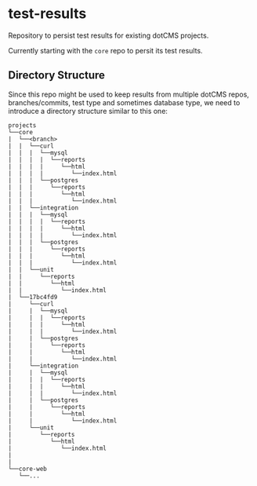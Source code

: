 # test-results
Repository to persist test results for existing dotCMS projects.

Currently starting with the `core` repo to persit its test results.

## Directory Structure
Since this repo might be used to keep results from multiple dotCMS repos, branches/commits, test type and sometimes database type, we need to introduce a directory structure similar to this one:
```
projects
└──core
|  └──<branch>
|  |  └──curl
|  |  |  └──mysql
|  |  |  |  └──reports
|  |  |  |     └──html
|  |  |  |        └──index.html
|  |  |  └──postgres
|  |  |     └──reports
|  |  |        └──html
|  |  |           └──index.html
|  |  └──integration
|  |  |  └──mysql
|  |  |  |  └──reports
|  |  |  |     └──html
|  |  |  |        └──index.html
|  |  |  └──postgres
|  |  |     └──reports
|  |  |        └──html
|  |  |           └──index.html
|  |  └──unit
|  |     └──reports
|  |        └──html
|  |           └──index.html
|  └──17bc4fd9
|     └──curl
|     |  └──mysql
|     |  |  └──reports
|     |  |     └──html
|     |  |        └──index.html
|     |  └──postgres
|     |     └──reports
|     |        └──html
|     |           └──index.html
|     └──integration
|     |  └──mysql
|     |  |  └──reports
|     |  |     └──html
|     |  |        └──index.html
|     |  └──postgres
|     |     └──reports
|     |        └──html
|     |           └──index.html
|     └──unit
|        └──reports
|           └──html
|              └──index.html
|
|
└──core-web
   └──...
```
